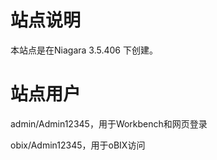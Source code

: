 # 站点说明

本站点是在Niagara 3.5.406 下创建。



# 站点用户

admin/Admin12345，用于Workbench和网页登录

obix/Admin12345，用于oBIX访问



